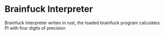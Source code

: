 # Brainfuck Interpreter
Brainfuck Interpreter writen in rust, the loaded brainfuck program calculates PI with four digits of precision

